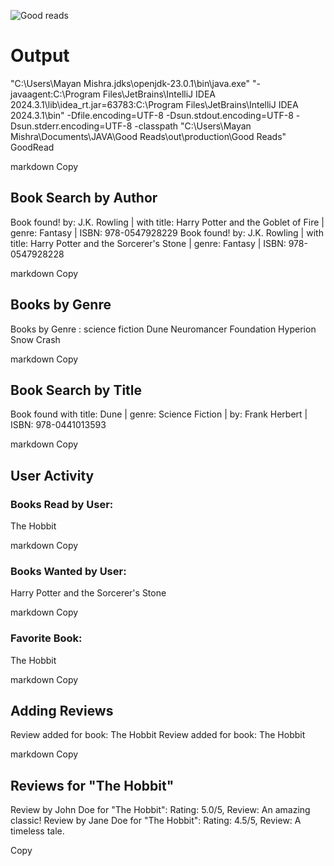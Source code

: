 ![Good reads](https://github.com/user-attachments/assets/f11f85df-e58d-4766-a039-3329f671d6bf)

# Output

"C:\Users\Mayan Mishra.jdks\openjdk-23.0.1\bin\java.exe" "-javaagent:C:\Program Files\JetBrains\IntelliJ IDEA 2024.3.1\lib\idea_rt.jar=63783:C:\Program Files\JetBrains\IntelliJ IDEA 2024.3.1\bin" -Dfile.encoding=UTF-8 -Dsun.stdout.encoding=UTF-8 -Dsun.stderr.encoding=UTF-8 -classpath "C:\Users\Mayan Mishra\Documents\JAVA\Good Reads\out\production\Good Reads" GoodRead

markdown
Copy

## **Book Search by Author**
Book found! by: J.K. Rowling | with title: Harry Potter and the Goblet of Fire | genre: Fantasy | ISBN: 978-0547928229 Book found! by: J.K. Rowling | with title: Harry Potter and the Sorcerer's Stone | genre: Fantasy | ISBN: 978-0547928228

markdown
Copy

## **Books by Genre**
Books by Genre : science fiction Dune Neuromancer Foundation Hyperion Snow Crash

markdown
Copy

## **Book Search by Title**
Book found with title: Dune | genre: Science Fiction | by: Frank Herbert | ISBN: 978-0441013593

markdown
Copy

## **User Activity**
### **Books Read by User**:
The Hobbit

markdown
Copy
### **Books Wanted by User**:
Harry Potter and the Sorcerer's Stone

markdown
Copy
### **Favorite Book**:
The Hobbit

markdown
Copy

## **Adding Reviews**
Review added for book: The Hobbit Review added for book: The Hobbit

markdown
Copy

## **Reviews for "The Hobbit"**
Review by John Doe for "The Hobbit": Rating: 5.0/5, Review: An amazing classic! Review by Jane Doe for "The Hobbit": Rating: 4.5/5, Review: A timeless tale.

Copy





